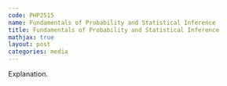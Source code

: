 ```yaml
---
code: PHP2515 
name: Fundamentals of Probability and Statistical Inference
title: Fundamentals of Probability and Statistical Inference
mathjax: true
layout: post
categories: media
---
```

Explanation.
